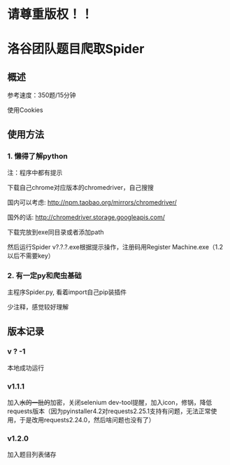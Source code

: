 # 请尊重版权！！
# 洛谷团队题目爬取Spider
## 概述

参考速度：350题/15分钟

使用Cookies
## 使用方法

### 1. 懒得了解python
注：程序中都有提示

下载自己chrome对应版本的chromedriver，自己搜搜

国内可以考虑: http://npm.taobao.org/mirrors/chromedriver/

国外的话: http://chromedriver.storage.googleapis.com/

下载完放到exe同目录或者添加path

然后运行Spider v?.?.?.exe根据提示操作，注册码用Register Machine.exe（1.2以后不需要key）

### 2. 有一定py和爬虫基础
主程序Spider.py, 看着import自己pip装插件

少注释，感觉较好理解

## 版本记录

### v ? -1
本地成功运行

### v1.1.1	

加入~~水的一批的~~加密，关闭selenium dev-tool提醒，加入icon，修锅，降低requests版本（因为pyinstaller4.2对requests2.25.1支持有问题，无法正常使用，于是改用requests2.24.0，然后啥问题也没有了）

### v1.2.0

加入题目列表储存